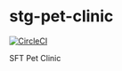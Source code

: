 # stg-pet-clinic

[![CircleCI](https://circleci.com/gh/Skiras/sfg-pet-clinic.svg?style=svg)](https://circleci.com/gh/Skiras/sfg-pet-clinic)

SFT Pet Clinic

